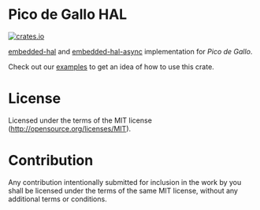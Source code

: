 # Pico de Gallo HAL

[![crates.io](https://img.shields.io/crates/v/pico-de-gallo-hal.svg)](https://crates.io/crates/pico-de-gallo-hal)

[embedded-hal](https://crates.io/crates/embedded-hal) and
[embedded-hal-async](https://crates.io/crates/embedded-hal-async)
implementation for *Pico de Gallo*.

Check out our
[examples](https://github.com/OpenDevicePartnership/pico-de-gallo/tree/main/crates/pico-de-gallo-hal/examples)
to get an idea of how to use this crate.

# License

Licensed under the terms of the MIT license
(http://opensource.org/licenses/MIT).

# Contribution

Any contribution intentionally submitted for inclusion in the work by
you shall be licensed under the terms of the same MIT license, without
any additional terms or conditions.
